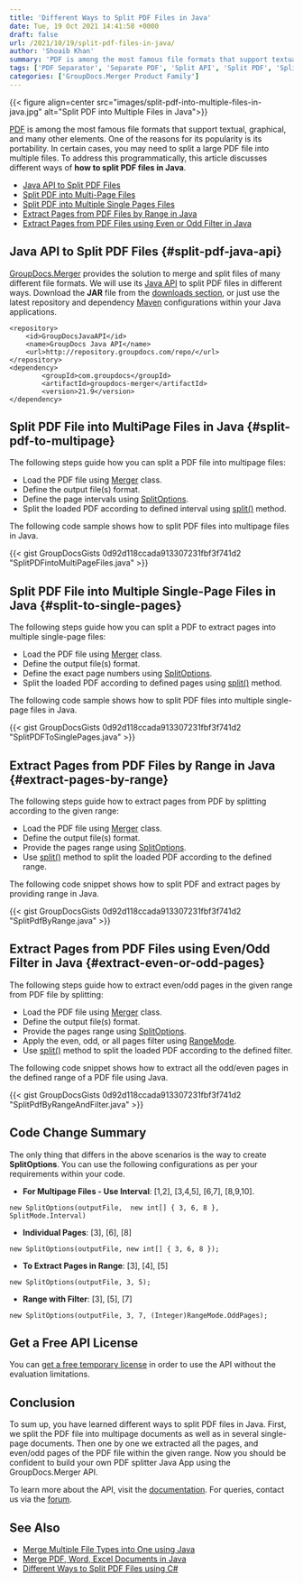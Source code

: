 ```yaml
---
title: 'Different Ways to Split PDF Files in Java'
date: Tue, 19 Oct 2021 14:41:58 +0000
draft: false
url: /2021/10/19/split-pdf-files-in-java/
author: 'Shoaib Khan'
summary: 'PDF is among the most famous file formats that support textual, graphical, and many other elements. One of the reasons for its popularity is its portability. In certain cases, you may need to split a large PDF file into multiple files. To address this programmatically, this article discusses different ways of **how to split PDF files in Java**.'
tags: ['PDF Separator', 'Separate PDF', 'Split API', 'Split PDF', 'Split PDF Files', 'Split PDF in Java']
categories: ['GroupDocs.Merger Product Family']
---
```




{{< figure align=center src="images/split-pdf-into-multiple-files-in-java.jpg" alt="Split PDF into Multiple Files in Java">}}


[PDF](https://docs.fileformat.com/pdf/) is among the most famous file formats that support textual, graphical, and many other elements. One of the reasons for its popularity is its portability. In certain cases, you may need to split a large PDF file into multiple files. To address this programmatically, this article discusses different ways of **how to split PDF files in Java**.

*   [Java API to Split PDF Files](#split-pdf-java-api)
*   [Split PDF into Multi-Page Files](#split-pdf-to-multipage)
*   [Split PDF into Multiple Single Pages Files](#split-to-single-pages)
*   [Extract Pages from PDF Files by Range in Java](#extract-pages-by-range)
*   [Extract Pages from PDF Files using Even or Odd Filter in Java](#extract-even-or-odd-pages)

## Java API to Split PDF Files {#split-pdf-java-api}

[GroupDocs.Merger](https://products.groupdocs.com/merger/) provides the solution to merge and split files of many different file formats. We will use its [Java API](https://products.groupdocs.com/merger/java/) to split PDF files in different ways. Download the **JAR** file from the [downloads section](https://downloads.groupdocs.com/merger), or just use the latest repository and dependency [Maven](https://repository.groupdocs.com/webapp/#/artifacts/browse/tree/General/repo/com/groupdocs/groupdocs-merger) configurations within your Java applications.

```
<repository>
	<id>GroupDocsJavaAPI</id>
	<name>GroupDocs Java API</name>
	<url>http://repository.groupdocs.com/repo/</url>
</repository>
<dependency>
        <groupId>com.groupdocs</groupId>
        <artifactId>groupdocs-merger</artifactId>
        <version>21.9</version> 
</dependency>
```

## Split PDF File into MultiPage Files in Java {#split-pdf-to-multipage}

The following steps guide how you can split a PDF file into multipage files:

*   Load the PDF file using [Merger](https://apireference.groupdocs.com/merger/java/com.groupdocs.merger/Merger) class.
*   Define the output file(s) format.
*   Define the page intervals using [SplitOptions](https://apireference.groupdocs.com/merger/java/com.groupdocs.merger.domain.options/SplitOptions).
*   Split the loaded PDF according to defined interval using [split()](https://apireference.groupdocs.com/merger/java/com.groupdocs.merger/Merger#split(com.groupdocs.merger.domain.options.interfaces.ISplitOptions)) method.

The following code sample shows how to split PDF files into multipage files in Java.

{{< gist GroupDocsGists 0d92d118ccada913307231fbf3f741d2 "SplitPDFintoMultiPageFiles.java" >}}

## Split PDF File into Multiple Single-Page Files in Java {#split-to-single-pages}

The following steps guide how you can split a PDF to extract pages into multiple single-page files:

*   Load the PDF file using [Merger](https://apireference.groupdocs.com/merger/java/com.groupdocs.merger/Merger) class.
*   Define the output file(s) format.
*   Define the exact page numbers using [SplitOptions](https://apireference.groupdocs.com/merger/java/com.groupdocs.merger.domain.options/SplitOptions).
*   Split the loaded PDF according to defined pages using [split()](https://apireference.groupdocs.com/merger/java/com.groupdocs.merger/Merger#split(com.groupdocs.merger.domain.options.interfaces.ISplitOptions)) method.

The following code sample shows how to split PDF files into multiple single-page files in Java.

{{< gist GroupDocsGists 0d92d118ccada913307231fbf3f741d2 "SplitPDFToSinglePages.java" >}}

## Extract Pages from PDF Files by Range in Java {#extract-pages-by-range}

The following steps guide how to extract pages from PDF by splitting according to the given range:

*   Load the PDF file using [Merger](https://apireference.groupdocs.com/merger/java/com.groupdocs.merger/Merger) class.
*   Define the output file(s) format.
*   Provide the pages range using [SplitOptions](https://apireference.groupdocs.com/merger/java/com.groupdocs.merger.domain.options/SplitOptions).
*   Use [split()](https://apireference.groupdocs.com/merger/java/com.groupdocs.merger/Merger#split(com.groupdocs.merger.domain.options.interfaces.ISplitOptions)) method to split the loaded PDF according to the defined range.

The following code snippet shows how to split PDF and extract pages by providing range in Java.

{{< gist GroupDocsGists 0d92d118ccada913307231fbf3f741d2 "SplitPdfByRange.java" >}}

## Extract Pages from PDF Files using Even/Odd Filter in Java {#extract-even-or-odd-pages}

The following steps guide how to extract even/odd pages in the given range from PDF file by splitting:

*   Load the PDF file using [Merger](https://apireference.groupdocs.com/merger/java/com.groupdocs.merger/Merger) class.
*   Define the output file(s) format.
*   Provide the pages range using [SplitOptions](https://apireference.groupdocs.com/merger/java/com.groupdocs.merger.domain.options/SplitOptions).
*   Apply the even, odd, or all pages filter using [RangeMode](https://apireference.groupdocs.com/merger/java/com.groupdocs.merger.domain.options/RangeMode).
*   Use [split()](https://apireference.groupdocs.com/merger/java/com.groupdocs.merger/Merger#split(com.groupdocs.merger.domain.options.interfaces.ISplitOptions)) method to split the loaded PDF according to the defined filter.

The following code snippet shows how to extract all the odd/even pages in the defined range of a PDF file using Java.

{{< gist GroupDocsGists 0d92d118ccada913307231fbf3f741d2 "SplitPdfByRangeAndFilter.java" >}}

## Code Change Summary

The only thing that differs in the above scenarios is the way to create **SplitOptions**. You can use the following configurations as per your requirements within your code.

*   **For Multipage Files - Use Interval**: \[1,2\], \[3,4,5\], \[6,7\], \[8,9,10\].

```
new SplitOptions(outputFile,  new int[] { 3, 6, 8 }, SplitMode.Interval)
```

*   **Individual Pages**: \[3\], \[6\], \[8\]

```
new SplitOptions(outputFile, new int[] { 3, 6, 8 });
```

*   **To Extract Pages in Range**: \[3\], \[4\], \[5\]

```
new SplitOptions(outputFile, 3, 5);
```

*   **Range with Filter**: \[3\], \[5\], \[7\]

```
new SplitOptions(outputFile, 3, 7, (Integer)RangeMode.OddPages);
```

## Get a Free API License

You can [get a free temporary license](https://purchase.groupdocs.com/temporary-license) in order to use the API without the evaluation limitations.

## Conclusion

To sum up, you have learned different ways to split PDF files in Java. First, we split the PDF file into multipage documents as well as in several single-page documents. Then one by one we extracted all the pages, and even/odd pages of the PDF file within the given range. Now you should be confident to build your own PDF splitter Java App using the GroupDocs.Merger API.

To learn more about the API, visit the [documentation](https://docs.groupdocs.com/merger). For queries, contact us via the [forum](https://forum.groupdocs.com/).

## See Also

*   [Merge Multiple File Types into One using Java](https://blog.groupdocs.com/2021/06/13/merge-multiple-file-types-using-java/)
*   [Merge PDF, Word, Excel Documents in Java](https://blog.groupdocs.com/2020/05/20/merge-pdf-word-excel-powerpoint-documents-in-java/)
*   [Different Ways to Split PDF Files using C#](https://blog.groupdocs.com/2021/10/11/split-pdf-files-in-csharp/)




